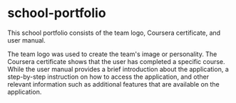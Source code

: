 # school-portfolio

This school portfolio consists of the team logo, Coursera certificate, and user manual. 

The team logo was used to create the team's image or personality. 
The Coursera certificate shows that the user has completed a specific course. 
While the user manual provides a brief introduction about the application, a step-by-step instruction on how to access the application, and other relevant information such as additional features that are available on the application.  
